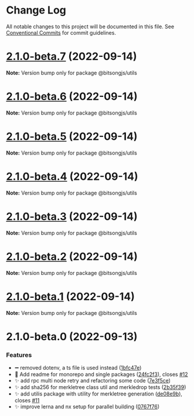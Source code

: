 # Change Log

All notable changes to this project will be documented in this file.
See [Conventional Commits](https://conventionalcommits.org) for commit guidelines.

# [2.1.0-beta.7](https://github.com/bitsongofficial/bitsongjs/compare/@bitsongjs/utils@2.1.0-beta.6...@bitsongjs/utils@2.1.0-beta.7) (2022-09-14)

**Note:** Version bump only for package @bitsongjs/utils





# [2.1.0-beta.6](https://github.com/bitsongofficial/bitsongjs/compare/@bitsongjs/utils@2.1.0-beta.5...@bitsongjs/utils@2.1.0-beta.6) (2022-09-14)

**Note:** Version bump only for package @bitsongjs/utils





# [2.1.0-beta.5](https://github.com/bitsongofficial/bitsongjs/compare/@bitsongjs/utils@2.1.0-beta.4...@bitsongjs/utils@2.1.0-beta.5) (2022-09-14)

**Note:** Version bump only for package @bitsongjs/utils





# [2.1.0-beta.4](https://github.com/bitsongofficial/bitsongjs/compare/@bitsongjs/utils@2.1.0-beta.3...@bitsongjs/utils@2.1.0-beta.4) (2022-09-14)

**Note:** Version bump only for package @bitsongjs/utils





# [2.1.0-beta.3](https://github.com/bitsongofficial/bitsongjs/compare/@bitsongjs/utils@2.1.0-beta.2...@bitsongjs/utils@2.1.0-beta.3) (2022-09-14)

**Note:** Version bump only for package @bitsongjs/utils





# [2.1.0-beta.2](https://github.com/bitsongofficial/bitsongjs/compare/@bitsongjs/utils@2.1.0-beta.1...@bitsongjs/utils@2.1.0-beta.2) (2022-09-14)

**Note:** Version bump only for package @bitsongjs/utils





# [2.1.0-beta.1](https://github.com/bitsongofficial/bitsongjs/compare/@bitsongjs/utils@2.1.0-beta.0...@bitsongjs/utils@2.1.0-beta.1) (2022-09-14)

**Note:** Version bump only for package @bitsongjs/utils





# 2.1.0-beta.0 (2022-09-13)


### Features

* :heavy_minus_sign: removed dotenv, a ts file is used instead ([1bfc47e](https://github.com/bitsongofficial/bitsongjs/commit/1bfc47e5f083a4918d671420c6ad2c5a25c32ca1))
* :memo: Add readme for monorepo and single packages ([24fc2f3](https://github.com/bitsongofficial/bitsongjs/commit/24fc2f361e85d7b727b55a6e26c76f7b14e70512)), closes [#12](https://github.com/bitsongofficial/bitsongjs/issues/12)
* :sparkles: add rpc multi node retry and refactoring some code ([7e3f5ce](https://github.com/bitsongofficial/bitsongjs/commit/7e3f5cea87443aa146a64caeaa1531d5f1a8333a))
* :sparkles: add sha256 for merkletree class util and merkledrop tests ([2b35f39](https://github.com/bitsongofficial/bitsongjs/commit/2b35f39ed3efaee25bb26f92106f4534c6fb9fe3))
* :sparkles: add utilis package with utility for merkletree generation ([de08e9b](https://github.com/bitsongofficial/bitsongjs/commit/de08e9be2023249edf9288b6de01871853aee777)), closes [#11](https://github.com/bitsongofficial/bitsongjs/issues/11)
* :sparkles: improve lerna and nx setup for parallel building ([0767f76](https://github.com/bitsongofficial/bitsongjs/commit/0767f767acad32a6a10c54f3c19055a9ae337ac5))
